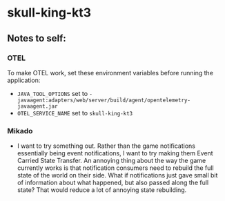 # skull-king-kt3

## Notes to self:

### OTEL

To make OTEL work, set these environment variables before running the application:

- `JAVA_TOOL_OPTIONS` set to `-javaagent:adapters/web/server/build/agent/opentelemetry-javaagent.jar`
- `OTEL_SERVICE_NAME` set to `skull-king-kt3`

### Mikado

- I want to try something out. Rather than the game notifications essentially being event notifications, I want to try
  making them Event Carried State Transfer. An annoying thing about the way the game currently works is that
  notification
  consumers need to rebuild the full state of the world on their side. What if notifications just gave small bit of
  information about what happened, but also passed along the full state? That would reduce a lot of annoying state
  rebuilding.
